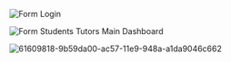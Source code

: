 
# 

</br>

![Form Login](https://user-images.githubusercontent.com/26520289/61609779-80876580-ac57-11e9-81a4-dbc63682d1e1.png)</br>

![Form Students Tutors Main Dashboard](https://user-images.githubusercontent.com/26520289/61609802-91d07200-ac57-11e9-8144-f1bdebb075d4.PNG) </br>

![61609818-9b59da00-ac57-11e9-948a-a1da9046c662](https://user-images.githubusercontent.com/26520289/90346378-a46ad580-e028-11ea-8102-a39a357a91d5.png)</br>


